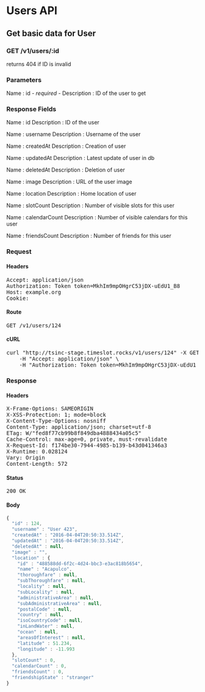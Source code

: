 # Users API

## Get basic data for User

### GET /v1/users/:id

returns 404 if ID is invalid



### Parameters

Name : id *- required -*
Description : ID of the user to get


### Response Fields

Name : id
Description : ID of the user

Name : username
Description : Username of the user

Name : createdAt
Description : Creation of user

Name : updatedAt
Description : Latest update of user in db

Name : deletedAt
Description : Deletion of user

Name : image
Description : URL of the user image

Name : location
Description : Home location of user

Name : slotCount
Description : Number of visible slots for this user

Name : calendarCount
Description : Number of visible calendars for this user

Name : friendsCount
Description : Number of friends for this user

### Request

#### Headers

<pre>Accept: application/json
Authorization: Token token=MkhIm9mpOHgrC53jDX-uEdU1_B8
Host: example.org
Cookie: </pre>

#### Route

<pre>GET /v1/users/124</pre>

#### cURL

<pre class="request">curl &quot;http://tsinc-stage.timeslot.rocks/v1/users/124&quot; -X GET \
	-H &quot;Accept: application/json&quot; \
	-H &quot;Authorization: Token token=MkhIm9mpOHgrC53jDX-uEdU1_B8&quot;</pre>

### Response

#### Headers

<pre>X-Frame-Options: SAMEORIGIN
X-XSS-Protection: 1; mode=block
X-Content-Type-Options: nosniff
Content-Type: application/json; charset=utf-8
ETag: W/&quot;fed8f77cb99b8f849dba4888434a05c5&quot;
Cache-Control: max-age=0, private, must-revalidate
X-Request-Id: f174be30-7944-4985-b139-b43d041346a3
X-Runtime: 0.028124
Vary: Origin
Content-Length: 572</pre>

#### Status

<pre>200 OK</pre>

#### Body

```javascript
{
  "id" : 124,
  "username" : "User 423",
  "createdAt" : "2016-04-04T20:50:33.514Z",
  "updatedAt" : "2016-04-04T20:50:33.514Z",
  "deletedAt" : null,
  "image" : "",
  "location" : {
    "id" : "488588dd-6f2c-4d24-bbc3-e3ac818b5654",
    "name" : "Acapulco",
    "thoroughfare" : null,
    "subThoroughfare" : null,
    "locality" : null,
    "subLocality" : null,
    "administrativeArea" : null,
    "subAdministrativeArea" : null,
    "postalCode" : null,
    "country" : null,
    "isoCountryCode" : null,
    "inLandWater" : null,
    "ocean" : null,
    "areasOfInterest" : null,
    "latitude" : 51.234,
    "longitude" : -11.993
  },
  "slotCount" : 0,
  "calendarCount" : 0,
  "friendsCount" : 0,
  "friendshipState" : "stranger"
}
```
